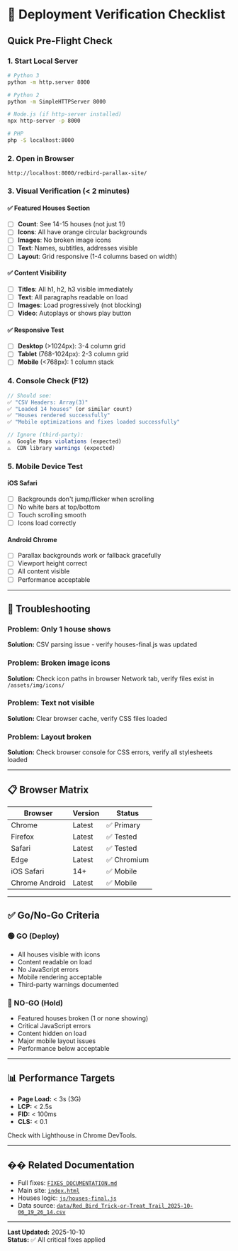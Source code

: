 # 🚀 Deployment Verification Checklist

## Quick Pre-Flight Check

### 1. Start Local Server
```bash
# Python 3
python -m http.server 8000

# Python 2
python -m SimpleHTTPServer 8000

# Node.js (if http-server installed)
npx http-server -p 8000

# PHP
php -S localhost:8000
```

### 2. Open in Browser
```
http://localhost:8000/redbird-parallax-site/
```

### 3. Visual Verification (< 2 minutes)

#### ✅ Featured Houses Section
- [ ] **Count**: See 14-15 houses (not just 1!)
- [ ] **Icons**: All have orange circular backgrounds
- [ ] **Images**: No broken image icons
- [ ] **Text**: Names, subtitles, addresses visible
- [ ] **Layout**: Grid responsive (1-4 columns based on width)

#### ✅ Content Visibility
- [ ] **Titles**: All h1, h2, h3 visible immediately
- [ ] **Text**: All paragraphs readable on load
- [ ] **Images**: Load progressively (not blocking)
- [ ] **Video**: Autoplays or shows play button

#### ✅ Responsive Test
- [ ] **Desktop** (>1024px): 3-4 column grid
- [ ] **Tablet** (768-1024px): 2-3 column grid
- [ ] **Mobile** (<768px): 1 column stack

### 4. Console Check (F12)
```javascript
// Should see:
✅ "CSV Headers: Array(3)"
✅ "Loaded 14 houses" (or similar count)
✅ "Houses rendered successfully"
✅ "Mobile optimizations and fixes loaded successfully"

// Ignore (third-party):
⚠️  Google Maps violations (expected)
⚠️  CDN library warnings (expected)
```

### 5. Mobile Device Test

#### iOS Safari
- [ ] Backgrounds don't jump/flicker when scrolling
- [ ] No white bars at top/bottom
- [ ] Touch scrolling smooth
- [ ] Icons load correctly

#### Android Chrome
- [ ] Parallax backgrounds work or fallback gracefully
- [ ] Viewport height correct
- [ ] All content visible
- [ ] Performance acceptable

---

## 🐛 Troubleshooting

### Problem: Only 1 house shows
**Solution:** CSV parsing issue - verify houses-final.js was updated

### Problem: Broken image icons
**Solution:** Check icon paths in browser Network tab, verify files exist in `/assets/img/icons/`

### Problem: Text not visible
**Solution:** Clear browser cache, verify CSS files loaded

### Problem: Layout broken
**Solution:** Check browser console for CSS errors, verify all stylesheets loaded

---

## 📋 Browser Matrix

| Browser | Version | Status |
|---------|---------|--------|
| Chrome | Latest | ✅ Primary |
| Firefox | Latest | ✅ Tested |
| Safari | Latest | ✅ Tested |
| Edge | Latest | ✅ Chromium |
| iOS Safari | 14+ | ✅ Mobile |
| Chrome Android | Latest | ✅ Mobile |

---

## ✅ Go/No-Go Criteria

### 🟢 GO (Deploy)
- All houses visible with icons
- Content readable on load
- No JavaScript errors
- Mobile rendering acceptable
- Third-party warnings documented

### 🔴 NO-GO (Hold)
- Featured houses broken (1 or none showing)
- Critical JavaScript errors
- Content hidden on load
- Major mobile layout issues
- Performance below acceptable

---

## 📊 Performance Targets

- **Page Load:** < 3s (3G)
- **LCP:** < 2.5s
- **FID:** < 100ms
- **CLS:** < 0.1

Check with Lighthouse in Chrome DevTools.

---

## �� Related Documentation

- Full fixes: [`FIXES_DOCUMENTATION.md`](FIXES_DOCUMENTATION.md)
- Main site: [`index.html`](index.html)
- Houses logic: [`js/houses-final.js`](js/houses-final.js)
- Data source: [`data/Red_Bird_Trick-or-Treat_Trail_2025-10-06_19_26_14.csv`](data/Red_Bird_Trick-or-Treat_Trail_2025-10-06_19_26_14.csv)

---

**Last Updated:** 2025-10-10  
**Status:** ✅ All critical fixes applied
